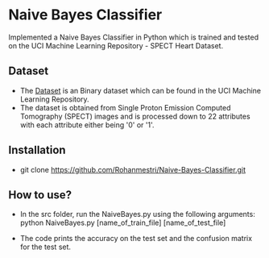 # Naive Bayes Classifier
Implemented a Naive Bayes Classifier in Python which is trained and tested on the UCI Machine Learning Repository - SPECT Heart Dataset.


 
## Dataset 
- The [Dataset](https://archive.ics.uci.edu/ml/datasets/spect+heart) is an Binary dataset which can be found in the UCI Machine Learning Repository.
- The dataset is obtained from Single Proton Emission Computed Tomography (SPECT) images and is processed down to 22 attributes with each attribute either being '0' or '1'.


## Installation
- git clone https://github.com/Rohanmestri/Naive-Bayes-Classifier.git

## How to use?
- In the src folder, run the NaiveBayes.py using the following arguments:  
                               python NaiveBayes.py [name_of_train_file] [name_of_test_file] 
       
- The code prints the accuracy on the test set and the confusion matrix for the test set.



